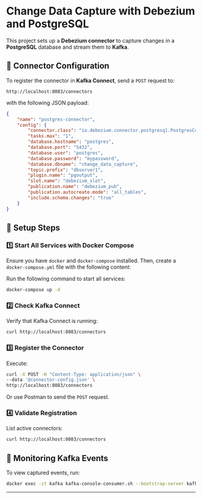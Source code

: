 # Change Data Capture with Debezium and PostgreSQL

This project sets up a **Debezium connector** to capture changes in a **PostgreSQL** database and stream them to **Kafka**.

## 📌 Connector Configuration

To register the connector in **Kafka Connect**, send a `POST` request to:

```plaintext
http://localhost:8083/connectors
```

with the following JSON payload:

```json
{
    "name": "postgres-connector",
    "config": {
        "connector.class": "io.debezium.connector.postgresql.PostgresConnector",
        "tasks.max": "1",
        "database.hostname": "postgres",
        "database.port": "5432",
        "database.user": "postgres",
        "database.password": "mypassword",
        "database.dbname": "change_data_capture",
        "topic.prefix": "dbserver1",
        "plugin.name": "pgoutput",
        "slot.name": "debezium_slot",
        "publication.name": "debezium_pub",
        "publication.autocreate.mode": "all_tables",
        "include.schema.changes": "true"
    }
}
```

## 🚀 Setup Steps

### 1️⃣ Start All Services with Docker Compose

Ensure you have `docker` and `docker-compose` installed. Then, create a `docker-compose.yml` file with the following content:

Run the following command to start all services:

```sh
docker-compose up -d
```

### 2️⃣ Check Kafka Connect
Verify that Kafka Connect is running:

```sh
curl http://localhost:8083/connectors
```

### 3️⃣ Register the Connector
Execute:

```sh
curl -X POST -H "Content-Type: application/json" \
--data '@connector-config.json' \
http://localhost:8083/connectors
```

Or use Postman to send the `POST` request.

### 4️⃣ Validate Registration
List active connectors:

```sh
curl http://localhost:8083/connectors
```

## 📡 Monitoring Kafka Events

To view captured events, run:

```sh
docker exec -it kafka kafka-console-consumer.sh --bootstrap-server kafka:9092 --topic dbserver1.public.estudiantes --from-beginning
```

---

